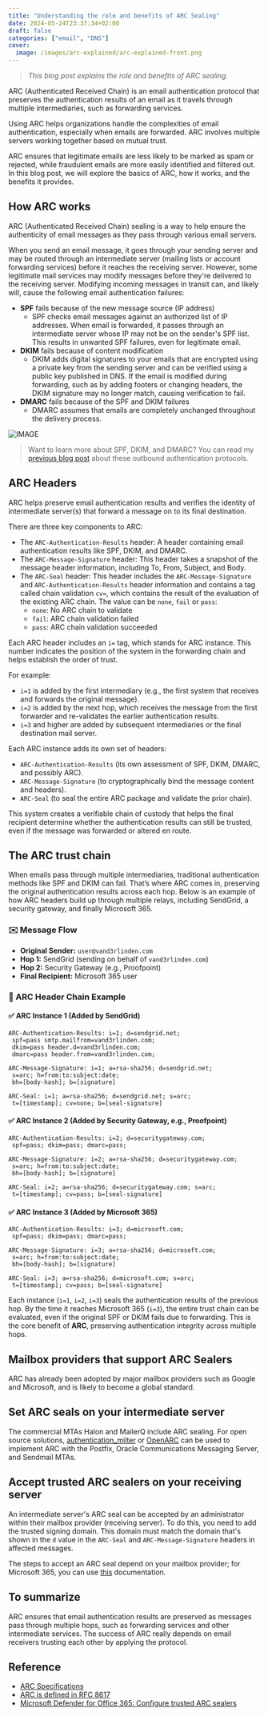```yaml
---
title: "Understanding the role and benefits of ARC Sealing"
date: 2024-05-24T23:37:34+02:00
draft: false
categories: ["email", "DNS"]
cover: 
  image: /images/arc-explained/arc-explained-front.png
---
```


> _This blog post explains the role and benefits of ARC sealing._

ARC (Authenticated Received Chain) is an email authentication protocol that preserves the authentication results of an email as it travels through multiple intermediaries, such as forwarding services.

Using ARC helps organizations handle the complexities of email authentication, especially when emails are forwarded. ARC involves multiple servers working together based on mutual trust.

ARC ensures that legitimate emails are less likely to be marked as spam or rejected, while fraudulent emails are more easily identified and filtered out. In this blog post, we will explore the basics of ARC, how it works, and the benefits it provides.

## How ARC works
ARC (Authenticated Received Chain) sealing is a way to help ensure the authenticity of email messages as they pass through various email servers. 

When you send an email message, it goes through your sending server and may be routed through an intermediate server (mailing lists or account forwarding services) before it reaches the receiving server. However, some legitimate mail services may modify messages before they're delivered to the receiving server. Modifying incoming messages in transit can, and likely will, cause the following email authentication failures:
- **SPF** fails because of the new message source (IP address)
    - SPF checks email messages against an authorized list of IP addresses. When email is forwarded, it passes through an intermediate server whose IP may not be on the sender's SPF list. This results in unwanted SPF failures, even for legitimate email. 
- **DKIM** fails because of content modification
    - DKIM adds digital signatures to your emails that are encrypted using a private key from the sending server and can be verified using a public key published in DNS. If the email is modified during forwarding, such as by adding footers or changing headers, the DKIM signature may no longer match, causing verification to fail.
- **DMARC** fails because of the SPF and DKIM failures
	- DMARC assumes that emails are completely unchanged throughout the delivery process.

![IMAGE](/images/arc-explained/arc-visual.png)

> Want to learn more about SPF, DKIM, and DMARC? You can read my [previous blog post](https://vand3rlinden.com/post/spf-dkim-dmarc-explanation/) about these outbound authentication protocols.

## ARC Headers
ARC helps preserve email authentication results and verifies the identity of intermediate server(s) that forward a message on to its final destination. 

There are three key components to ARC:
- The `ARC-Authentication-Results` header: A header containing email authentication results like SPF, DKIM, and DMARC. 
- The `ARC-Message-Signature` header: This header takes a snapshot of the message header information, including To, From, Subject, and Body.  
- The `ARC-Seal` header: This header includes the `ARC-Message-Signature` and `ARC-Authentication-Results` header information and contains a tag called chain validation `cv=`, which contains the result of the evaluation of the existing ARC chain. The value can be `none`, `fail` or `pass`:
	- `none`: No ARC chain to validate
	- `fail`: ARC chain validation failed
	- `pass`: ARC chain validation succeeded

Each ARC header includes an `i=` tag, which stands for ARC instance. This number indicates the position of the system in the forwarding chain and helps establish the order of trust. 

For example:
- `i=1` is added by the first intermediary (e.g., the first system that receives and forwards the original message).
- `i=2` is added by the next hop, which receives the message from the first forwarder and re-validates the earlier authentication results.
- `i=3` and higher are added by subsequent intermediaries or the final destination mail server.

Each ARC instance adds its own set of headers:
- `ARC-Authentication-Results` (its own assessment of SPF, DKIM, DMARC, and possibly ARC).
- `ARC-Message-Signature` (to cryptographically bind the message content and headers).
- `ARC-Seal` (to seal the entire ARC package and validate the prior chain).

This system creates a verifiable chain of custody that helps the final recipient determine whether the authentication results can still be trusted, even if the message was forwarded or altered en route.

## The ARC trust chain
When emails pass through multiple intermediaries, traditional authentication methods like SPF and DKIM can fail. That’s where ARC comes in, preserving the original authentication results across each hop. Below is an example of how ARC headers build up through multiple relays, including SendGrid, a security gateway, and finally Microsoft 365.

### ✉️ Message Flow
* **Original Sender:** `user@vand3rlinden.com`
* **Hop 1:** SendGrid (sending on behalf of `vand3rlinden.com`)
* **Hop 2:** Security Gateway (e.g., Proofpoint)
* **Final Recipient:** Microsoft 365 user

### 📜 ARC Header Chain Example
#### ✅ ARC Instance 1 (Added by SendGrid)
```
ARC-Authentication-Results: i=1; d=sendgrid.net;
 spf=pass smtp.mailfrom=vand3rlinden.com;
 dkim=pass header.d=vand3rlinden.com;
 dmarc=pass header.from=vand3rlinden.com;

ARC-Message-Signature: i=1; a=rsa-sha256; d=sendgrid.net;
 s=arc; h=from:to:subject:date;
 bh=[body-hash]; b=[signature]

ARC-Seal: i=1; a=rsa-sha256; d=sendgrid.net; s=arc;
 t=[timestamp]; cv=none; b=[seal-signature]
```

#### ✅ ARC Instance 2 (Added by Security Gateway, e.g., Proofpoint)
```
ARC-Authentication-Results: i=2; d=securitygateway.com;
 spf=pass; dkim=pass; dmarc=pass;

ARC-Message-Signature: i=2; a=rsa-sha256; d=securitygateway.com;
 s=arc; h=from:to:subject:date;
 bh=[body-hash]; b=[signature]

ARC-Seal: i=2; a=rsa-sha256; d=securitygateway.com; s=arc;
 t=[timestamp]; cv=pass; b=[seal-signature]
```

#### ✅ ARC Instance 3 (Added by Microsoft 365)
```
ARC-Authentication-Results: i=3; d=microsoft.com;
 spf=pass; dkim=pass; dmarc=pass;

ARC-Message-Signature: i=3; a=rsa-sha256; d=microsoft.com;
 s=arc; h=from:to:subject:date;
 bh=[body-hash]; b=[signature]

ARC-Seal: i=3; a=rsa-sha256; d=microsoft.com; s=arc;
 t=[timestamp]; cv=pass; b=[seal-signature]
```

Each instance (`i=1`, `i=2`, `i=3`) seals the authentication results of the previous hop. By the time it reaches Microsoft 365 (`i=3`), the entire trust chain can be evaluated, even if the original SPF or DKIM fails due to forwarding. This is the core benefit of **ARC**, preserving authentication integrity across multiple hops.

## Mailbox providers that support ARC Sealers
ARC has already been adopted by major mailbox providers such as Google and Microsoft, and is likely to become a global standard.

## Set ARC seals on your intermediate server
The commercial MTAs Halon and MailerQ include ARC sealing. For open source solutions, [authentication_milter](https://github.com/fastmail/authentication_milter) or [OpenARC](https://github.com/trusteddomainproject/OpenARC) can be used to implement ARC with the Postfix, Oracle Communications Messaging Server, and Sendmail MTAs.

## Accept trusted ARC sealers on your receiving server
An intermediate server's ARC seal can be accepted by an administrator within their mailbox provider (receiving server). To do this, you need to add the trusted signing domain. This domain must match the domain that's shown in the `d` value in the `ARC-Seal` and `ARC-Message-Signature` headers in affected messages.

The steps to accept an ARC seal depend on your mailbox provider; for Microsoft 365, you can use [this](https://learn.microsoft.com/en-us/defender-office-365/email-authentication-arc-configure) documentation.

## To summarize
ARC ensures that email authentication results are preserved as messages pass through multiple hops, such as forwarding services and other intermediate services.
The success of ARC really depends on email receivers trusting each other by applying the protocol.

## Reference
- [ARC Specifications](https://arc-spec.org/)
- [ARC is defined in RFC 8617](https://www.rfc-editor.org/info/rfc8617)
- [Microsoft Defender for Office 365: Configure trusted ARC sealers](https://learn.microsoft.com/en-us/defender-office-365/email-authentication-arc-configure)